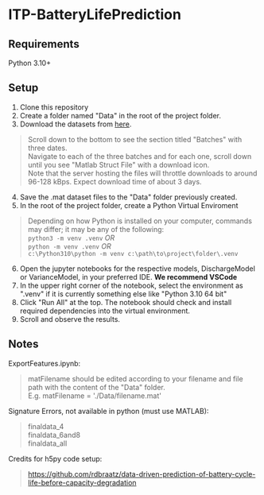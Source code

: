 # ITP-BatteryLifePrediction

## Requirements
Python 3.10+
## Setup
1. Clone this repository
2. Create a folder named "Data" in the root of the project folder.
3. Download the datasets from [here](https://data.matr.io/1/projects/5c48dd2bc625d700019f3204).
> Scroll down to the bottom to see the section titled "Batches" with three dates.  
> Navigate to each of the three batches and for each one, scroll down until you see "Matlab Struct File" with a download icon.  
> Note that the server hosting the files will throttle downloads to around 96-128 kBps. Expect download time of about 3 days.
4. Save the .mat dataset files to the "Data" folder previously created.
5. In the root of the project folder, create a Python Virtual Enviroment
> Depending on how Python is installed on your computer, commands may differ; it may be any of the following:  
> `python3 -m venv .venv` *OR*  
> `python -m venv .venv` *OR*  
> `c:\Python310\python -m venv c:\path\to\project\folder\.venv`  
6. Open the jupyter notebooks for the respective models, DischargeModel or VarianceModel, in your preferred IDE. **We recommend VSCode**
7. In the upper right corner of the notebook, select the environment as ".venv" if it is currently something else like "Python 3.10 64 bit"
8. Click "Run All" at the top. The notebook should check and install required dependencies into the virtual environment.
9. Scroll and observe the results.

## Notes
ExportFeatures.ipynb:
> matFilename should be edited according to your filename and file path with the content of the "Data" folder.  
> E.g. matFilename = './Data/filename.mat'

Signature Errors, not available in python (must use MATLAB):
> finaldata_4  
> finaldata_6and8  
> finaldata_all

Credits for h5py code setup:
> https://github.com/rdbraatz/data-driven-prediction-of-battery-cycle-life-before-capacity-degradation
